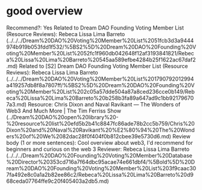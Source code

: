 # good overview

Recommend?: Yes
Related to Dream DAO Founding Voting Member List (Resource Reviews): Rebeca Lissa Lima Barreto (../../../Dream%20DAO%20Voting%20Member%20List%2051fcb3d3a9444974b919b053fdd1f532/%5BS2%5D%20Dream%20DAO%20Founding%20Voting%20Member%20List%2052fc1f960db042648f12af3193841821/Rebeca%20Lissa%20Lima%20Barreto%20545aa589efbe4284b25f1622ac67daf2.md)
Related to [S2] Dream DAO Founding Voting Member List (Resource Reviews): Rebeca Lissa Lima Barreto (../../../Dream%20DAO%20Voting%20Member%20List%201790792012994a419257db8f8a7807ff/%5BS2%5D%20Dream%20DAO%20Founding%20Voting%20Member%20List%202c05a57dde504a87a8ced236cce0b149/Rebeca%20Lissa%20Lima%20Barreto%20b258b3fa89a647ad9c1bb921796707a3.md)
Resource: Chris Dixon and Naval Ravikant — The Wonders of Web3 And Much More | The Tim Ferriss Show (../Dream%20DAO%20open%20library%20-%20resource%20list%20efd5b2b41c8847fc86ade78b2cc5b759/Chris%20Dixon%20and%20Naval%20Ravikant%20%E2%80%94%20The%20Wonders%20of%20We%2082dac28f0f404f0b812cbee39e5730d6.md)
Review body (1 or more sentences): Cool overview about web3, I'd recommend for beginners and curious on the web 3
Reviewer: Rebeca Lissa Lima Barreto (../../../Dream%20DAO%20Founding%20Voting%20Member%20Database%20Director%20353cd716a7f64dbc95acae74e661dbf4/%5Bold%5D%20Dream%20DAO%20Founding%20Voting%20Member%20List%203f9caac307fa492e8c0a1a2b82ee86c2/Rebeca%20Lissa%20Lima%20Barreto%20d968ceda07764ffe9c20f405403a2db5.md)